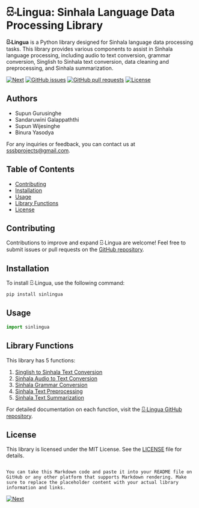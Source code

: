 # සිංLingua: Sinhala Language Data Processing Library

**සිංLingua** is a Python library designed for Sinhala language data processing tasks. This library provides various components to assist in Sinhala language processing, including audio to text conversion, grammar conversion, Singlish to Sinhala text conversion, data cleaning and preprocessing, and Sinhala summarization.

[![Next](https://img.shields.io/badge/next-blue.svg)](https://github.com/SupunGurusinghe/SinlinguaDocumentation/tree/main/1.%20Singlish%20to%20Sinhala%20Text%20Conversion/README.md)
[![GitHub issues](https://img.shields.io/github/issues/SupunGurusinghe/SinlinguaDocumentation)](https://github.com/SupunGurusinghe/SinlinguaDocumentation/issues)
[![GitHub pull requests](https://img.shields.io/github/issues-pr/SupunGurusinghe/SinlinguaDocumentation)](https://github.com/SupunGurusinghe/SinlinguaDocumentation/pulls)
[![License](https://img.shields.io/github/license/SupunGurusinghe/SinlinguaDocumentation)](https://github.com/SupunGurusinghe/SinlinguaDocumentation/blob/main/LICENSE)

## Authors

- Supun Gurusinghe
- Sandaruwini Galappaththi
- Supun Wijesinghe
- Binura Yasodya

For any inquiries or feedback, you can contact us at sssbprojects@gmail.com.

## Table of Contents
- [Contributing](#contributing)
- [Installation](#installation)
- [Usage](#usage)
- [Library Functions](#library-functions)
- [License](#license)

## Contributing

Contributions to improve and expand සිංLingua are welcome! Feel free to submit issues or pull requests on the [GitHub repository](https://github.com/SupunGurusinghe/SinlinguaDocumentation).

## Installation

To install සිංLingua, use the following command:

```bash
pip install sinlingua
```

## Usage

```python
import sinlingua
```

## Library Functions

This library has 5 functions:

1. [Singlish to Sinhala Text Conversion](https://github.com/SupunGurusinghe/SinlinguaDocumentation/tree/main/1.%20Singlish%20to%20Sinhala%20Text%20Conversion#readme)
2. [Sinhala Audio to Text Conversion](https://github.com/SupunGurusinghe/SinlinguaDocumentation/tree/main/2.%20Sinhala%20Audio%20to%20Text%20Conversion#readme)
3. [Sinhala Grammar Conversion](https://github.com/SupunGurusinghe/SinlinguaDocumentation#:~:text=3.%20Sinhala%20Grammar%20Conversion#readme)
4. [Sinhala Text Preprocessing](https://github.com/SupunGurusinghe/SinlinguaDocumentation#:~:text=4.%20Sinhala%20Text%20Preprocessing#readme)
5. [Sinhala Text Summarization](https://github.com/SupunGurusinghe/SinlinguaDocumentation#:~:text=5.%20Sinhala%20Text%20Summarization#readme)

For detailed documentation on each function, visit the [සිංLingua GitHub repository](https://github.com/SupunGurusinghe/SinlinguaDocumentation).

## License

This library is licensed under the MIT License. See the [LICENSE](https://github.com/SupunGurusinghe/SinlinguaDocumentation/blob/main/LICENSE) file for details.
```

You can take this Markdown code and paste it into your README file on GitHub or any other platform that supports Markdown rendering. Make sure to replace the placeholder content with your actual library information and links.
```

[![Next](https://img.shields.io/badge/next-blue.svg)](https://github.com/SupunGurusinghe/SinlinguaDocumentation/tree/main/1.%20Singlish%20to%20Sinhala%20Text%20Conversion/README.md)
